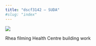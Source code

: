 ```yaml
---
title: "dscf3142 – SUDA"
#slug: "index"
---
```


[![](/wp-content/dscf3142-300x225.jpg)](/wp-content/dscf3142.jpg)

Rhea filming Health Centre building work